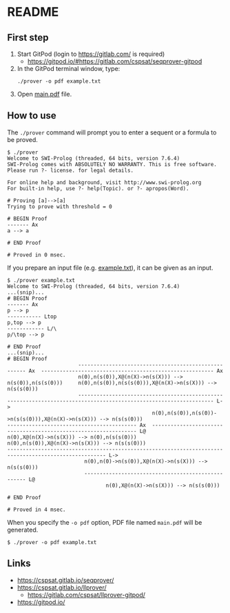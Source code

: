 # README

## First step

1. Start GitPod (login to <https://gitlab.com/> is required)
   - <https://gitpod.io/#https://gitlab.com/cspsat/seqprover-gitpod>
2. In the GitPod terminal window, type:
   ```
   ./prover -o pdf example.txt
   ```
3. Open [main.pdf](main.pdf) file.

## How to use

The `./prover` command will prompt you to enter a sequent or a formula to be proved.

```
$ ./prover
Welcome to SWI-Prolog (threaded, 64 bits, version 7.6.4)
SWI-Prolog comes with ABSOLUTELY NO WARRANTY. This is free software.
Please run ?- license. for legal details.

For online help and background, visit http://www.swi-prolog.org
For built-in help, use ?- help(Topic). or ?- apropos(Word).

# Proving [a]-->[a]
Trying to prove with threshold = 0

# BEGIN Proof
------- Ax
a --> a

# END Proof

# Proved in 0 msec.
```

If you prepare an input file (e.g. [example.txt](example.txt)),
it can be given as an input.
```
$ ./prover example.txt
Welcome to SWI-Prolog (threaded, 64 bits, version 7.6.4)
...(snip)...
# BEGIN Proof
------- Ax
p --> p
----------- Ltop
p,top --> p
------------ L/\
p/\top --> p

# END Proof
...(snip)...
# BEGIN Proof
                       ----------------------------------------------------- Ax  -------------------------------------------------------- Ax
                       n(0),n(s(0)),X@(n(X)->n(s(X))) --> n(s(0)),n(s(s(0)))     n(0),n(s(0)),n(s(s(0))),X@(n(X)->n(s(X))) --> n(s(s(0)))
                       ------------------------------------------------------------------------------------------------------------------ L->
                                               n(0),n(s(0)),n(s(0))->n(s(s(0))),X@(n(X)->n(s(X))) --> n(s(s(0)))
------------------------------------------ Ax  ----------------------------------------------------------------- L@
n(0),X@(n(X)->n(s(X))) --> n(0),n(s(s(0)))               n(0),n(s(0)),X@(n(X)->n(s(X))) --> n(s(s(0)))
------------------------------------------------------------------------------------------------------ L->
                         n(0),n(0)->n(s(0)),X@(n(X)->n(s(X))) --> n(s(s(0)))
                         --------------------------------------------------- L@
                                n(0),X@(n(X)->n(s(X))) --> n(s(s(0)))

# END Proof

# Proved in 4 msec.
```

When you specify the `-o pdf` option, PDF file named `main.pdf` will be generated.
```
$ ./prover -o pdf example.txt
```

## Links

- <https://cspsat.gitlab.io/seqprover/>
- <https://cspsat.gitlab.io/llprover/>
    - <https://gitlab.com/cspsat/llprover-gitpod/>
- <https://gitpod.io/>
